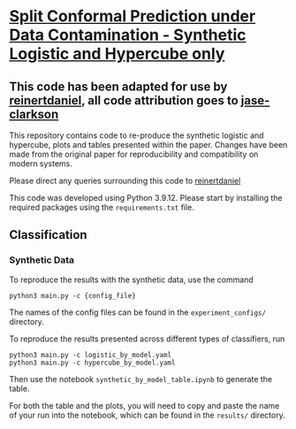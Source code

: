 # <ins> Split Conformal Prediction under Data Contamination - Synthetic Logistic and Hypercube only</ins>
## This code has been adapted for use by [reinertdaniel](https://github.com/reinertdaniel/), all code attribution goes to [jase-clarkson](https://github.com/jase-clarkson)
This repository contains code to re-produce the synthetic logistic and hypercube, plots and tables presented within the paper. Changes have been made from the original paper for reproducibility and compatibility on modern systems.

Please direct any queries surrounding this code to [reinertdaniel](https://github.com/reinertdaniel/)

This code was developed using Python 3.9.12. Please start by installing the required packages using the ```requirements.txt``` file.  

## Classification
### Synthetic Data
To reproduce the results with the synthetic data, use the command

```
python3 main.py -c {config_file}
```
The names of the config files can be found in the ```experiment_configs/``` directory.

To reproduce the results presented across different types of classifiers, run
```
python3 main.py -c logistic_by_model.yaml
python3 main.py -c hypercube_by_model.yaml
```
Then use the notebook ```synthetic_by_model_table.ipynb``` to generate the table.

For both the table and the plots, you will need to copy and paste the name of your run into the notebook, which can be found in the 
```results/``` directory. 

